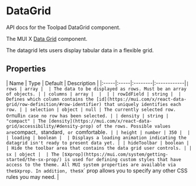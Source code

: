 <!-- This file has been auto-generated. Do not modify manually. -->

# DataGrid

<p class="description">API docs for the Toolpad DataGrid component.</p>

The MUI X [Data Grid](https://mui.com/x/react-data-grid/) component.

The datagrid lets users display tabular data in a flexible grid.

## Properties

| Name | Type | Default | Description |
|:-----|:-----|:--------|:------------|`
| rows | array |  | The data to be displayed as rows. Must be an array of objects. |
| columns | array |  |  |
| rowIdField | string |  | Defines which column contains the [id](https://mui.com/x/react-data-grid/row-definition/#row-identifier) that uniquely identifies each row. |
| selection | object | null | The currently selected row. Or `null` in case no row has been selected. |
| density | string | "compact" | The [density](https://mui.com/x/react-data-grid/accessibility/#density-prop) of the rows. Possible values are `compact`, `standard`, or `comfortable`. |
| height | number | 350 |  |
| loading | boolean |  | Displays a loading animation indicating the datagrid isn't ready to present data yet. |
| hideToolbar | boolean |  | Hide the toolbar area that contains the data grid user controls. |
| sx | object |  | The [`sx` prop](https://mui.com/system/getting-started/the-sx-prop/) is used for defining custom styles that have access to the theme. All MUI system properties are available via the `sx` prop. In addition, the `sx` prop allows you to specify any other CSS rules you may need. |